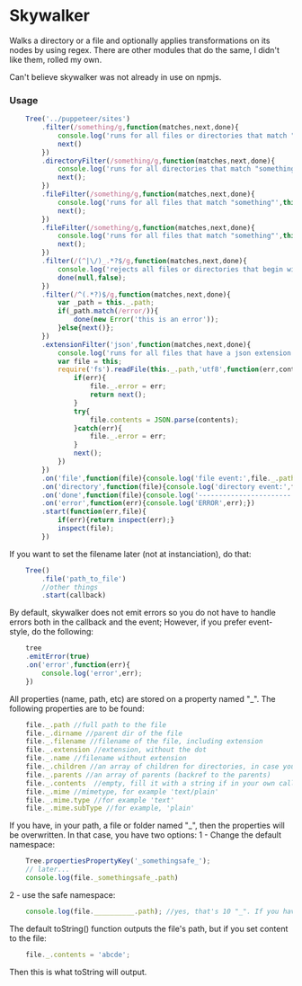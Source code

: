 # Skywalker

Walks a directory or a file and optionally applies transformations on its nodes by using regex.
There are other modules that do the same, I didn't like them, rolled my own.

Can't believe skywalker was not already in use on npmjs.

### Usage

```js
	Tree('../puppeteer/sites')
		.filter(/something/g,function(matches,next,done){
			console.log('runs for all files or directories that match "something"',this._.path);
			next()
		})
		.directoryFilter(/something/g,function(matches,next,done){
			console.log('runs for all directories that match "something"',this._.children.length);
			next();
		})
		.fileFilter(/something/g,function(matches,next,done){
			console.log('runs for all files that match "something"',this._.path);
			next();
		})
		.fileFilter(/something/g,function(matches,next,done){
			console.log('runs for all files that match "something"',this._.path);
			next();
		})
		.filter(/(^|\/)_.*?$/g,function(matches,next,done){
			console.log('rejects all files or directories that begin with "_"',this._.path);
			done(null,false);
		})
		.filter(/^(.*?)$/g,function(matches,next,done){
			var _path = this._.path;
			if(_path.match(/error/)){
				done(new Error('this is an error'));	
			}else{next()};
		})
		.extensionFilter('json',function(matches,next,done){
			console.log('runs for all files that have a json extension',this._.path);
			var file = this;
			require('fs').readFile(this._.path,'utf8',function(err,contents){
				if(err){
					file._.error = err;
					return next();
				}
				try{
					file.contents = JSON.parse(contents);
				}catch(err){
					file._.error = err;
				}
				next();
			})
		})
		.on('file',function(file){console.log('file event:',file._.path);})
		.on('directory',function(file){console.log('directory event:',file._.path);})
		.on('done',function(file){console.log('-----------------------');})
		.on('error',function(err){console.log('ERROR',err);})
		.start(function(err,file){
			if(err){return inspect(err);}
			inspect(file);
		})
```

If you want to set the filename later (not at instanciation), do that:

```js
	Tree()
		.file('path_to_file')
		//other things
		.start(callback)

```

By default, skywalker does not emit errors so you do not have to handle errors both in the callback and the event;
However, if you prefer event-style, do the following:

```js
	tree
	.emitError(true)
	.on('error',function(err){
		console.log('error',err);
	})
```

All properties (name, path, etc) are stored on a property named "_".
The following properties are to be found:

```js
	file._.path //full path to the file
	file._.dirname //parent dir of the file
	file._.filename //filename of the file, including extension
	file._.extension //extension, without the dot
	file._.name //filename without extension
	file._.children //an array of children for directories, in case you prefer looping arrays
	file._.parents //an array of parents (backref to the parents)
	file._.contents  //empty, fill it with a string if in your own callbacks
	file._.mime //mimetype, for example 'text/plain'
	file._.mime.type //for example 'text'
	file._.mime.subType //for example, 'plain'
```

If you have, in your path, a file or folder named "_", then the properties will be overwritten.
In that case, you have two options:
1 - Change the default namespace:
```js
	Tree.propertiesPropertyKey('_somethingsafe_');
	// later...
	console.log(file._somethingsafe_.path)
```
2 - use the safe namespace:
```js
	console.log(file.__________.path); //yes, that's 10 "_". If you have a file named like that too, then you are shit out of luck.
```
The default toString() function outputs the file's path, but if you set content to the file:

```js
	file._.contents = 'abcde';
```

Then this is what toString will output.
